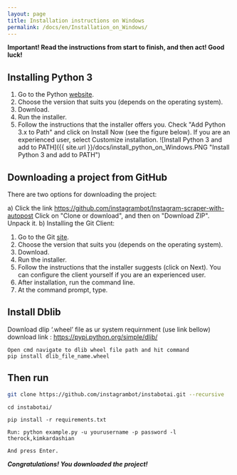 ```yaml
---
layout: page
title: Installation instructions on Windows
permalink: /docs/en/Installation_on_Windows/
---
```


**Important! Read the instructions from start to finish, and then act! Good luck!**

## Installing Python 3

1. Go to the Python [website](https://www.python.org/downloads/).
2. Choose the version that suits you (depends on the operating system).
3. Download.
4. Run the installer.
5. Follow the instructions that the installer offers you. Check "Add Python 3.x to Path" and click on Install Now (see the figure below). If you are an experienced user, select Customize installation.
![Install Python 3 and add to PATH]({{ site.url }}/docs/install_python_on_Windows.PNG "Install Python 3 and add to PATH")
## Downloading a project from GitHub

There are two options for downloading the project:

a) Click the link https://github.com/instagrambot/Instagram-scraper-with-autopost Click on "Clone or download", and then on "Download ZIP". Unpack it.
b) Installing the Git Client:
1. Go to the Git [site](https://git-scm.com/downloads).
2. Choose the version that suits you (depends on the operating system).
3. Download.
4. Run the installer.
5. Follow the instructions that the installer suggests (click on Next). You can configure the client yourself if you are an experienced user.
6. After installation, run the command line.
7. At the command prompt, type.

## Install Dblib
Download dlip ‘.wheel’ file as ur system requirnment (use link bellow)
download link : https://pypi.python.org/simple/dlib/

```
Open cmd navigate to dlib wheel file path and hit command
pip install dlib_file_name.wheel
```

## Then run


``` bash
git clone https://github.com/instagrambot/instabotai.git --recursive
```

```
cd instabotai/
```

```
pip install -r requirements.txt
```

```
Run: python example.py -u yourusername -p password -l therock,kimkardashian
```
```
And press Enter.
```
***Congratulations! You downloaded the project!***

